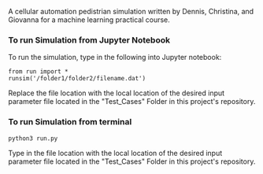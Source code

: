 A cellular automation pedistrian simulation written by Dennis, Christina, and Giovanna for a machine learning practical course. 


### To run Simulation from Jupyter Notebook
To run the simulation, type in the following into Jupyter notebook:
```shell
from run import *
runsim('/folder1/folder2/filename.dat')
```

Replace the file location with the local location of the desired input parameter file located in the "Test_Cases" Folder in this project's repository.

### To run Simulation from terminal
```shell
python3 run.py
```
Type in the file location with the local location of the desired input parameter file located in the "Test_Cases" Folder in this project's repository.

